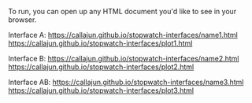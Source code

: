 To run, you can open up any HTML document you'd like to see in your browser.

Interface A:
https://callajun.github.io/stopwatch-interfaces/name1.html
https://callajun.github.io/stopwatch-interfaces/plot1.html

Interface B:
https://callajun.github.io/stopwatch-interfaces/name2.html
https://callajun.github.io/stopwatch-interfaces/plot2.html

Interface AB:
https://callajun.github.io/stopwatch-interfaces/name3.html
https://callajun.github.io/stopwatch-interfaces/plot3.html
